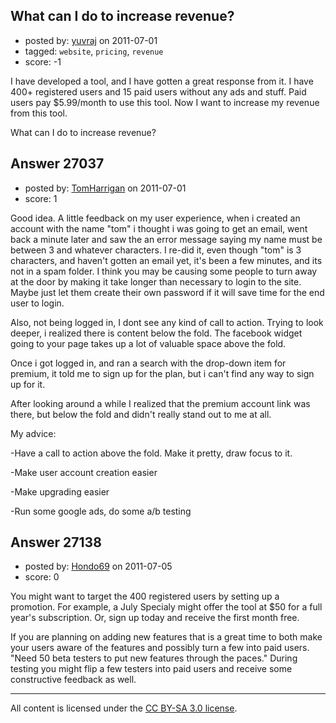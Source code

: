 ## What can I do to increase revenue?

- posted by: [yuvraj](https://stackexchange.com/users/-1/10676-yuvraj) on 2011-07-01
- tagged: `website`, `pricing`, `revenue`
- score: -1

I have developed a tool, and I have gotten a great response from it. I have 400+ registered users and 15 paid users without any ads and stuff. Paid users pay $5.99/month to use this tool. Now I want to increase my revenue from this tool.

What can I do to increase revenue?


## Answer 27037

- posted by: [TomHarrigan](https://stackexchange.com/users/-1/11595-tomharrigan) on 2011-07-01
- score: 1

Good idea. A little feedback on my user experience, when i created an account with the name "tom" i thought i was going to get an email, went back a minute later and saw the an error message saying my name must be between 3 and whatever characters. I re-did it, even though "tom" is 3 characters, and haven't gotten an email yet, it's been a few minutes, and its not in a spam folder. I think you may be causing some people to turn away at the door by making it take longer than necessary to login to the site. Maybe just let them create their own password if it will save time for the end user to login. 

Also, not being logged in, I dont see any kind of call to action. Trying to look deeper, i realized there is content below the fold. The facebook widget going to your page takes up a lot of valuable space above the fold. 

Once i got logged in, and ran a search with the drop-down item for premium, it told me to sign up for the plan, but i can't find any way to sign up for it.

After looking around a while I realized that the premium account link was there, but below the fold and didn't really stand out to me at all.

My advice:

-Have a call to action above the fold. Make it pretty, draw focus to it.

-Make user account creation easier

-Make upgrading easier

-Run some google ads, do some a/b testing


## Answer 27138

- posted by: [Hondo69](https://stackexchange.com/users/-1/11716-hondo69) on 2011-07-05
- score: 0

You might want to target the 400 registered users by setting up a promotion.  For example, a July Specialy might offer the tool at $50 for a full year's subscription.  Or, sign up today and receive the first month free.

If you are planning on adding new features that is a great time to both make your users aware of the features and possibly turn a few into paid users.  "Need 50 beta testers to put new features through the paces."  During testing you might flip a few testers into paid users and receive some constructive feedback as well.



---

All content is licensed under the [CC BY-SA 3.0 license](https://creativecommons.org/licenses/by-sa/3.0/).
